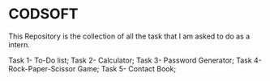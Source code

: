 # CODSOFT
This Repository is the collection of all the task that  I am asked to do as a intern.

Task 1- To-Do list;
Task 2- Calculator;
Task 3- Password Generator;
Task 4- Rock-Paper-Scissor Game;
Task 5- Contact Book;
